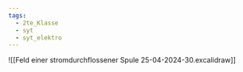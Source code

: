 ```yaml
---
tags:
  - 2te_Klasse
  - syt
  - syt_elektro
---
```

![[Feld einer stromdurchflossener Spule 25-04-2024-30.excalidraw]]